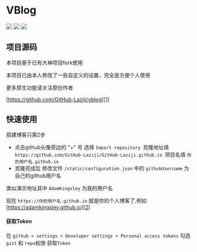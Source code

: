 # VBlog
![](https://img.shields.io/badge/vue-2.5.2-brightgreen.svg) ![](https://img.shields.io/badge/element--ui-2.3.5-brightgreen.svg) ![](https://img.shields.io/badge/vant-1.1.2-brightgreen.svg)

## 项目源码
本项目基于已有大神项目fork使用

本项目已由本人修改了一些自定义的设置，完全是方便个人使用

更多原生功能请关注原创作者

[https://github.com/GitHub-Laziji/vblog][1]


## 快速使用
搭建博客只需2步
- 点击github头像旁边的 "+" 号 选择 ```Import repository ```克隆地址填 ```https://github.com/GitHub-Laziji/GitHub-Laziji.github.io ```项目名填 ```你的用户名.github.io ```
- 克隆完成后 修改文件 ```/static/configuration.json``` 中的 ```githubUsername``` 为自己的github用户名


类似演示地址其中 `AdamKingsley` 为我的用户名


现在 ```https://你的用户名.github.io``` 就是你的个人博客了,例如[https://adamkingsley.github.io][2]



#### 获取Token

在 ```github > settings > Developer settings > Personal access tokens```  勾选```gist``` 和 ```repo```权限 获取```Token```

  [1]: https://github.com/GitHub-Laziji/vblog
  [2]: https://adamkingsley.github.io
